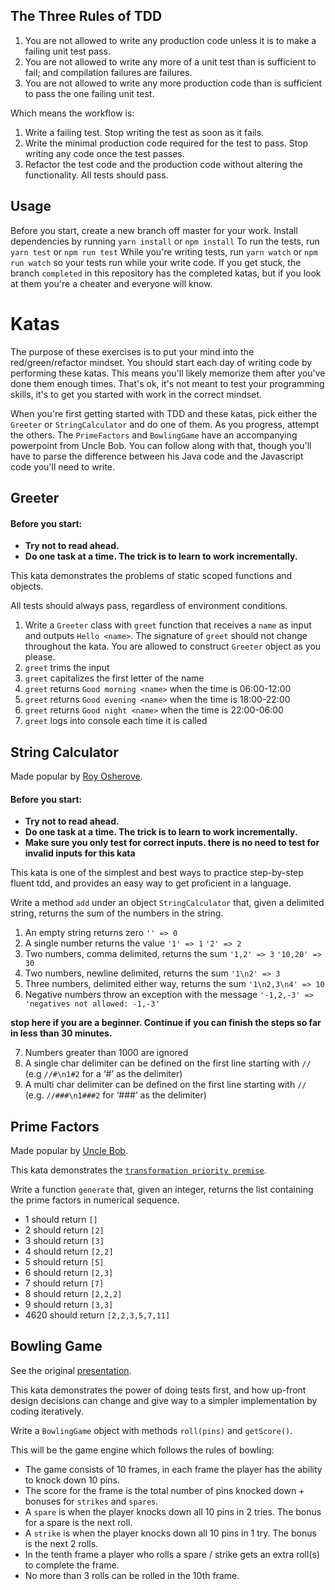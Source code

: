 ## The Three Rules of TDD

1. You are not allowed to write any production code unless it is to make a failing unit test pass.
2. You are not allowed to write any more of a unit test than is sufficient to fail; and compilation failures are failures.
3. You are not allowed to write any more production code than is sufficient to pass the one failing unit test.

Which means the workflow is:

1. Write a failing test. Stop writing the test as soon as it fails.
2. Write the minimal production code required for the test to pass. Stop writing any code once the test passes.
3. Refactor the test code and the production code without altering the functionality. All tests should pass.

## Usage

Before you start, create a new branch off master for your work.
Install dependencies by running `yarn install` or `npm install`
To run the tests, run `yarn test` or `npm run test`
While you're writing tests, run `yarn watch` or `npm run watch` so your tests run while your write code.
If you get stuck, the branch `completed` in this repository has the completed katas, but if you look at them you're a cheater and everyone will know.

# Katas

The purpose of these exercises is to put your mind into the red/green/refactor mindset. You should start each day of writing code by performing these katas. This means you'll likely memorize them after you've done them enough times. That's ok, it's not meant to test your programming skills, it's to get you started with work in the correct mindset.

When you're first getting started with TDD and these katas, pick either the `Greeter` or `StringCalculator` and do one of them. As you progress, attempt the others. The `PrimeFactors` and `BowlingGame` have an accompanying powerpoint from Uncle Bob. You can follow along with that, though you'll have to parse the difference between his Java code and the Javascript code you'll need to write.

## Greeter

#### Before you start:

- **Try not to read ahead.**
- **Do one task at a time. The trick is to learn to work incrementally.**

This kata demonstrates the problems of static scoped functions and objects.

All tests should always pass, regardless of environment conditions.

1. Write a `Greeter` class with `greet` function that receives a `name` as input and outputs `Hello <name>`. The signature of `greet` should not change throughout the kata. You are allowed to construct `Greeter` object as you please.
2. `greet` trims the input
3. `greet` capitalizes the first letter of the name
4. `greet` returns `Good morning <name>` when the time is 06:00-12:00
5. `greet` returns `Good evening <name>` when the time is 18:00-22:00
6. `greet` returns `Good night <name>` when the time is 22:00-06:00
7. `greet` logs into console each time it is called

## String Calculator

Made popular by [Roy Osherove](http://osherove.com/tdd-kata-1/).

#### Before you start:

- **Try not to read ahead.**
- **Do one task at a time. The trick is to learn to work incrementally.**
- **Make sure you only test for correct inputs. there is no need to test for invalid inputs for this kata**

This kata is one of the simplest and best ways to practice step-by-step fluent tdd, and provides an easy way to get proficient in a language.

Write a method `add` under an object `StringCalculator` that, given a delimited string, returns the sum of the numbers in the string.

1. An empty string returns zero `'' => 0`
2. A single number returns the value `'1' => 1` `'2' => 2`
3. Two numbers, comma delimited, returns the sum `'1,2' => 3` `'10,20' => 30`
4. Two numbers, newline delimited, returns the sum `'1\n2' => 3`
5. Three numbers, delimited either way, returns the sum `'1\n2,3\n4' => 10`
6. Negative numbers throw an exception with the message `'-1,2,-3' => 'negatives not allowed: -1,-3'`

**stop here if you are a beginner. Continue if you can finish the steps so far in less than 30 minutes.**

7. Numbers greater than 1000 are ignored
8. A single char delimiter can be defined on the first line starting with `//` (e.g `//#\n1#2` for a ‘#’ as the delimiter)
9. A multi char delimiter can be defined on the first line starting with `//` (e.g. `//###\n1###2` for ‘###’ as the delimiter)

## Prime Factors

Made popular by [Uncle Bob](http://butunclebob.com/ArticleS.UncleBob.ThePrimeFactorsKata).

This kata demonstrates the [`transformation priority premise`](https://en.wikipedia.org/wiki/Transformation_Priority_Premise).

Write a function `generate` that, given an integer, returns the list
containing the prime factors in numerical sequence.

- 1 should return `[]`
- 2 should return `[2]`
- 3 should return `[3]`
- 4 should return `[2,2]`
- 5 should return `[5]`
- 6 should return `[2,3]`
- 7 should return `[7]`
- 8 should return `[2,2,2]`
- 9 should return `[3,3]`
- 4620 should return `[2,2,3,5,7,11]`

## Bowling Game

See the original [presentation](http://butunclebob.com/ArticleS.UncleBob.TheBowlingGameKata).

This kata demonstrates the power of doing tests first, and how up-front design decisions can change
and give way to a simpler implementation by coding iteratively.

Write a `BowlingGame` object with methods `roll(pins)` and `getScore()`.

This will be the game engine which follows the rules of bowling:

- The game consists of 10 frames, in each frame the player has the ability to knock down 10 pins.
- The score for the frame is the total number of pins knocked down + bonuses for `strikes` and `spares`.
- A `spare` is when the player knocks down all 10 pins in 2 tries. The bonus for a spare is the next roll.
- A `strike` is when the player knocks down all 10 pins in 1 try. The bonus is the next 2 rolls.
- In the tenth frame a player who rolls a spare / strike gets an extra roll(s) to complete the frame.
- No more than 3 rolls can be rolled in the 10th frame.
